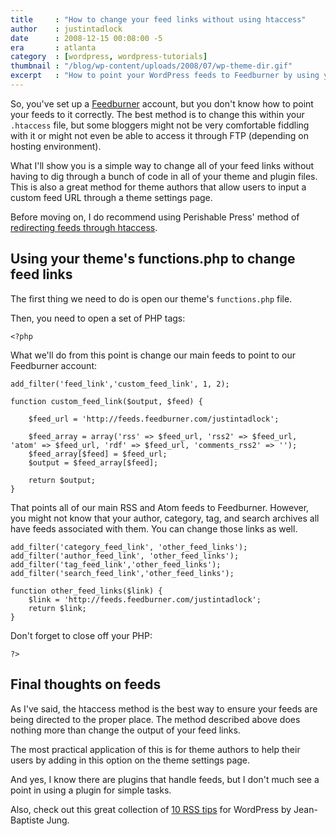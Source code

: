 ```yaml
---
title     : "How to change your feed links without using htaccess"
author    : justintadlock
date      : 2008-12-15 00:08:00 -5
era       : atlanta
category  : [wordpress, wordpress-tutorials]
thumbnail : "/blog/wp-content/uploads/2008/07/wp-theme-dir.gif"
excerpt   : "How to point your WordPress feeds to Feedburner by using your theme's functions.php instead of an .htaccess file."
---
```


So, you've set up a <a href="http://feedburner.com" title="Feedburner">Feedburner</a> account, but you don't know how to point your feeds to it correctly.  The best method is to change this within your <code>.htaccess</code> file, but some bloggers might not be very comfortable fiddling with it or might not even be able to access it through FTP (depending on hosting environment).

What I'll show you is a simple way to change all of your feed links without having to dig through a bunch of code in all of your theme and plugin files.  This is also a great method for theme authors that allow users to input a custom feed URL through a theme settings page.

Before moving on, I do recommend using Perishable Press' method of <a href="http://perishablepress.com/press/2008/03/25/redirect-wordpress-feeds-to-feedburner-via-htaccess-redux" title="Redirect WordPress feeds to Feedburner via htaccess redux">redirecting feeds through htaccess</a>.

<!--more-->

<h2>Using your theme's functions.php to change feed links</h2>

The first thing we need to do is open our theme's <code>functions.php</code> file.

Then, you need to open a set of PHP tags:

<pre><code>&lt;?php</code></pre>

What we'll do from this point is change our main feeds to point to our Feedburner account:

<pre><code>add_filter('feed_link','custom_feed_link', 1, 2);

function custom_feed_link($output, $feed) {

	$feed_url = 'http://feeds.feedburner.com/justintadlock';

	$feed_array = array('rss' => $feed_url, 'rss2' => $feed_url, 'atom' => $feed_url, 'rdf' => $feed_url, 'comments_rss2' => '');
	$feed_array[$feed] = $feed_url;
	$output = $feed_array[$feed];

	return $output;
}</code></pre>

That points all of our main RSS and Atom feeds to Feedburner.  However, you might not know that your author, category, tag, and search archives all have feeds associated with them.  You can change those links as well.

<pre><code>add_filter('category_feed_link', 'other_feed_links');
add_filter('author_feed_link', 'other_feed_links');
add_filter('tag_feed_link','other_feed_links');
add_filter('search_feed_link','other_feed_links');

function other_feed_links($link) {
	$link = 'http://feeds.feedburner.com/justintadlock';
	return $link;
}</code></pre>

Don't forget to close off your PHP:

<pre><code>?&gt;</code></pre>

<h2>Final thoughts on feeds</h2>

As I've said, the htaccess method is the best way to ensure your feeds are being directed to the proper place.  The method described above does nothing more than change the output of your feed links.

The most practical application of this is for theme authors to help their users by adding in this option on the theme settings page.

And yes, I know there are plugins that handle feeds, but I don't much see a point in using a plugin for simple tasks.

Also, check out this great collection of <a href="http://www.smashingmagazine.com/2008/12/02/10-useful-rss-hacks-for-wordpress/" title="10 useful RSS hacks for WordPress">10 RSS tips</a> for WordPress by Jean-Baptiste Jung.
